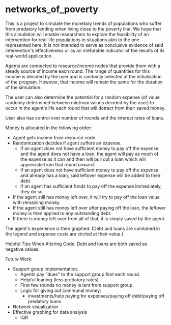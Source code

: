 # networks_of_poverty

This is a project to simulate the monetary trends of populations who suffer from predatory lending when living close to the poverty line. We hope that this simulation will enable researchers to explore the feasibility of an intervention for real-life populations in situations akin to the one represented here. It is not intended to serve as conclusive evidence of said intervention's effectiveness or as an irrefutable indicator of the results of its real-world application.

Agents are connected to resource/income nodes that provide them with a steady source of income each round. The range of quantities for this income is decided by the user and is randomly selected at the initialization of the program. However, that income will remain the same for the duration of the simulation.

The user can also determine the potential for a random expense (of value randomly determined between min/max values decided by the user) to occur in the agent's life each round that will detract from their saved money. 

User also has control over number of rounds and the interest rates of loans.

Money is allocated in the following order:
- Agent gets income from resource node.
- Randomization decides if agent suffers an expense.
    - If an agent does not have sufficient money to pay off the expense and the agent does not have a loan, the agent will pay as much of the expense as it can and then will pull out a loan which will appreciate from that round onward.
    - If an agent does not have sufficient money to pay off the expense and already has a loan, said leftover expense will be added to their debt.
    - If an agent has sufficient funds to pay off the expense immediately, they do so.
- If the agent still has money left over, it will try to pay off the loan value with remaining money.
- If the agent still has money left over after paying off the loan, the leftover money is then applied to any outstanding debt.
- If there is money left over from all of that, it is simply saved by the agent.

The agent's experience is then graphed. (Debt and loans are combined in the legend and expense costs are circled at their value.)

Helpful Tips When Altering Code:
Debt and loans are both saved as negative values.

Future Work:
- Support group implementation.
    - Agents pay "dues" to the support group first each round.
    - Helpful loaning (less predatory rates)
    - First few rounds no money is lent from support group.
    - Logic for giving out communal money:
        - investments/help paying for expenses/paying off debt/paying off predatory loans
- Network visualization
- Effective graphing for data analysis
    - IQR